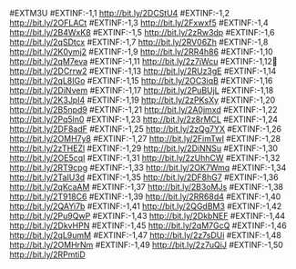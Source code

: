 #EXTM3U
#EXTINF:-1,1
http://bit.ly/2DCStU4
#EXTINF:-1,2
http://bit.ly/2OFLACt
#EXTINF:-1,3
http://bit.ly/2Fxwxf5
#EXTINF:-1,4
http://bit.ly/2B4WxK8
#EXTINF:-1,5
http://bit.ly/2zRw3dp
#EXTINF:-1,6
http://bit.ly/2qSDtcx
#EXTINF:-1,7
http://bit.ly/2RV06Zh
#EXTINF:-1,8
http://bit.ly/2K0ymj2
#EXTINF:-1,9
http://bit.ly/2RR4h86
#EXTINF:-1,10
http://bit.ly/2qM7eva
#EXTINF:-1,11
http://bit.ly/2z7jWcu
#EXTINF:-1,12
http://bit.ly/2DCrrw2
#EXTINF:-1,13
http://bit.ly/2RUz3gE
#EXTINF:-1,14
http://bit.ly/2qL8IGo
#EXTINF:-1,15
http://bit.ly/2OC3iqB
#EXTINF:-1,16
http://bit.ly/2DiNvem
#EXTINF:-1,17
http://bit.ly/2PuBUjL
#EXTINF:-1,18
http://bit.ly/2K3JpI4
#EXTINF:-1,19
http://bit.ly/2zPKsXy
#EXTINF:-1,20
http://bit.ly/2B5npd9
#EXTINF:-1,21
http://bit.ly/2A0jmxd
#EXTINF:-1,22
http://bit.ly/2Pq5ln0
#EXTINF:-1,23
http://bit.ly/2z8rMCL
#EXTINF:-1,24
http://bit.ly/2DF8adF
#EXTINF:-1,25
http://bit.ly/2zQg7YX
#EXTINF:-1,26
http://bit.ly/2OMH7y8
#EXTINF:-1,27
http://bit.ly/2FimTwI
#EXTINF:-1,28
http://bit.ly/2zTHEZl
#EXTINF:-1,29
http://bit.ly/2DiNNSu
#EXTINF:-1,30
http://bit.ly/2OE5cqI
#EXTINF:-1,31
http://bit.ly/2zUhhCW
#EXTINF:-1,32
http://bit.ly/2RT9cpg
#EXTINF:-1,33
http://bit.ly/2OK7Wmq
#EXTINF:-1,34
http://bit.ly/2TaIU3d
#EXTINF:-1,35
http://bit.ly/2DF8hG7
#EXTINF:-1,36
http://bit.ly/2qKcaAM
#EXTINF:-1,37
http://bit.ly/2B3oMJs
#EXTINF:-1,38
http://bit.ly/2T918C6
#EXTINF:-1,39
http://bit.ly/2RR68d4
#EXTINF:-1,40
http://bit.ly/2QAYi7b
#EXTINF:-1,41
http://bit.ly/2QGdBM3
#EXTINF:-1,42
http://bit.ly/2Pu9QwP
#EXTINF:-1,43
http://bit.ly/2DkbNEF
#EXTINF:-1,44
http://bit.ly/2DkvHPN
#EXTINF:-1,45
http://bit.ly/2qM7GcQ
#EXTINF:-1,46
http://bit.ly/2qL9umM
#EXTINF:-1,47
http://bit.ly/2z7sDUi
#EXTINF:-1,48
http://bit.ly/2OMHrNm
#EXTINF:-1,49
http://bit.ly/2z7uQiJ
#EXTINF:-1,50
http://bit.ly/2RPmtiD
